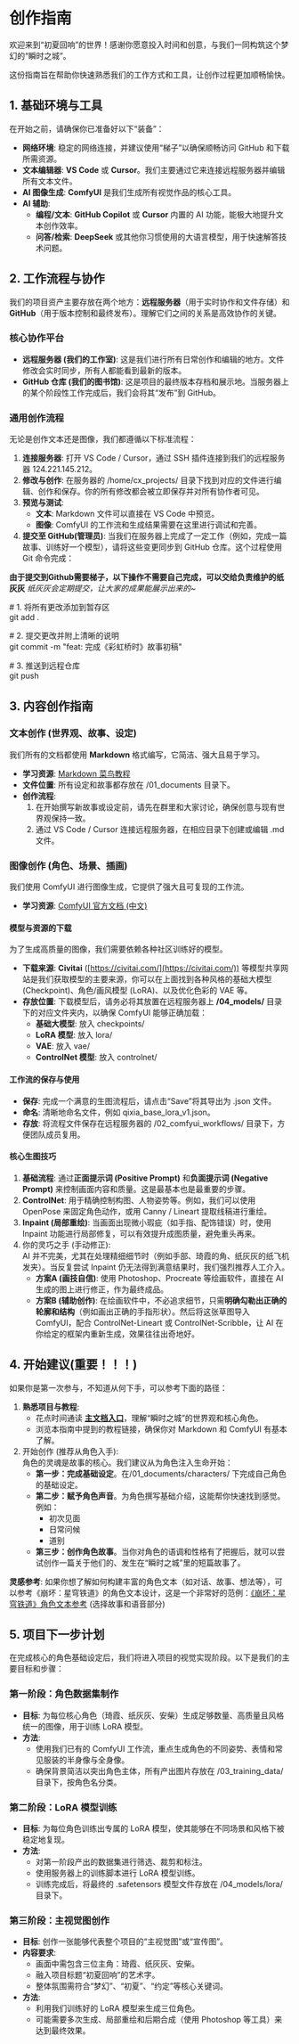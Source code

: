 # **创作指南**

欢迎来到“初夏回响”的世界！感谢你愿意投入时间和创意，与我们一同构筑这个梦幻的“瞬时之城”。

这份指南旨在帮助你快速熟悉我们的工作方式和工具，让创作过程更加顺畅愉快。

## **1\. 基础环境与工具**

在开始之前，请确保你已准备好以下“装备”：

* **网络环境**: 稳定的网络连接，并建议使用“梯子”以确保顺畅访问 GitHub 和下载所需资源。  
* **文本编辑器**: **VS Code** 或 **Cursor**。我们主要通过它来连接远程服务器并编辑所有文本文件。  
* **AI 图像生成**: **ComfyUI** 是我们生成所有视觉作品的核心工具。  
* **AI 辅助**:  
  * **编程/文本**: **GitHub Copilot** 或 **Cursor** 内置的 AI 功能，能极大地提升文本创作效率。  
  * **问答/检索**: **DeepSeek** 或其他你习惯使用的大语言模型，用于快速解答技术问题。

## **2\. 工作流程与协作**

我们的项目资产主要存放在两个地方：**远程服务器**（用于实时协作和文件存储）和 **GitHub**（用于版本控制和最终发布）。理解它们之间的关系是高效协作的关键。

### **核心协作平台**

* **远程服务器 (我们的工作室)**: 这是我们进行所有日常创作和编辑的地方。文件修改会实时同步，所有人都能看到最新的版本。  
* **GitHub 仓库 (我们的图书馆)**: 这是项目的最终版本存档和展示地。当服务器上的某个阶段性工作完成后，我们会将其“发布”到 GitHub。

### **通用创作流程**

无论是创作文本还是图像，我们都遵循以下标准流程：

1. **连接服务器**: 打开 VS Code / Cursor，通过 SSH 插件连接到我们的远程服务器 124.221.145.212。  
2. **修改与创作**: 在服务器的 /home/cx\_projects/ 目录下找到对应的文件进行编辑、创作和保存。你的所有修改都会被立即保存并对所有协作者可见。  
3. **预览与测试**:  
   * **文本**: Markdown 文件可以直接在 VS Code 中预览。  
   * **图像**: ComfyUI 的工作流和生成结果需要在这里进行调试和完善。  
4. **提交至 GitHub(管理员)**: 当我们在服务器上完成了一定工作（例如，完成一篇故事、训练好一个模型），请将这些变更同步到 GitHub 仓库。这个过程使用 Git 命令完成：

**由于提交到Github需要梯子，以下操作不需要自己完成，可以交给负责维护的纸灰灰**
*纸灰灰会定期提交，让大家的成果能展示出来的~*

   \# 1\. 将所有更改添加到暂存区  
   git add .

   \# 2\. 提交更改并附上清晰的说明  
   git commit \-m "feat: 完成《彩虹桥时》故事初稿"

   \# 3\. 推送到远程仓库  
   git push


## **3\. 内容创作指南**

### **文本创作 (世界观、故事、设定)**

我们所有的文档都使用 **Markdown** 格式编写，它简洁、强大且易于学习。

* **学习资源**: [Markdown 菜鸟教程](https://www.runoob.com/markdown/md-tutorial.html)  
* **文件位置**: 所有设定和故事都存放在 /01\_documents 目录下。  
* **创作流程**:  
  1. 在开始撰写新故事或设定前，请先在群里和大家讨论，确保创意与现有世界观保持一致。  
  2. 通过 VS Code / Cursor 连接远程服务器，在相应目录下创建或编辑 .md 文件。

### **图像创作 (角色、场景、插画)**

我们使用 ComfyUI 进行图像生成，它提供了强大且可复现的工作流。

* **学习资源**: [ComfyUI 官方文档 (中文)](https://docs.comfy.org/zh-CN)

#### **模型与资源的下载**

为了生成高质量的图像，我们需要依赖各种社区训练好的模型。

* **下载来源**: **Civitai** ([https://civitai.com/](https://civitai.com/)) 等模型共享网站是我们获取模型的主要来源，你可以在上面找到各种风格的基础大模型 (Checkpoint)、角色/画风模型 (LoRA)、以及优化色彩的 VAE 等。  
* **存放位置**: 下载模型后，请务必将其放置在远程服务器上 **/04\_models/** 目录下的对应文件夹内，以确保 ComfyUI 能够正确加载：  
  * **基础大模型**: 放入 checkpoints/  
  * **LoRA 模型**: 放入 lora/  
  * **VAE**: 放入 vae/  
  * **ControlNet 模型**: 放入 controlnet/

#### **工作流的保存与使用**

* **保存**: 完成一个满意的生图流程后，请点击“Save”将其导出为 .json 文件。  
* **命名**: 清晰地命名文件，例如 qixia\_base\_lora\_v1.json。  
* **存放**: 将流程文件保存在远程服务器的 /02\_comfyui\_workflows/ 目录下，方便团队成员复用。

#### **核心生图技巧**

1. **基础流程**: 通过**正面提示词 (Positive Prompt)** 和**负面提示词 (Negative Prompt)** 来控制画面内容和质量。这是最基本也是最重要的步骤。  
2. **ControlNet**: 用于精确控制构图、人物姿势等。例如，我们可以使用 OpenPose 来固定角色动作，或用 Canny / Lineart 提取线稿进行重绘。  
3. **Inpaint (局部重绘)**: 当画面出现微小瑕疵（如手指、配饰错误）时，使用 Inpaint 功能进行局部修复，可以有效提升成图质量，避免重头再来。  
4. 你的灵巧之手 (手动修正):  
   AI 并不完美，尤其在处理精细细节时（例如手部、琦霞的角、纸灰灰的纸飞机发夹）。当反复尝试 Inpaint 仍无法得到满意结果时，我们强烈推荐人工介入。  
   * **方案A (画技自信)**: 使用 Photoshop、Procreate 等绘画软件，直接在 AI 生成的图上进行修正，作为最终成品。  
   * **方案B (辅助创作)**: 在绘画软件中，不必追求细节，只需**明确勾勒出正确的轮廓和结构**（例如画出正确的手指形状）。然后将这张草图导入 ComfyUI，配合 ControlNet-Lineart 或 ControlNet-Scribble，让 AI 在你给定的框架内重新生成，效果往往出奇地好。

## **4\. 开始建议(重要！！！)**

如果你是第一次参与，不知道从何下手，可以参考下面的路径：

1. **熟悉项目与教程**:  
   * 花点时间通读 [**主文档入口**](https://github.com/mzhh1/chuxia-echoes/blob/main/01_documents/README.md)，理解“瞬时之城”的世界观和核心角色。  
   * 浏览本指南中提到的教程链接，确保你对 Markdown 和 ComfyUI 有基本了解。  
2. 开始创作 (推荐从角色入手):  
   角色的灵魂是故事的核心。我们建议从为角色注入生命开始：  
   * **第一步：完成基础设定**。在/01\_documents/characters/ 下完成自己角色的基础设定。  
   * **第二步：赋予角色声音**。为角色撰写基础介绍，这能帮你快速找到感觉。例如：  
     * 初次见面  
     * 日常问候  
     * 道别  
   * **第三步：创作角色故事**。当你对角色的语调和性格有了把握后，就可以尝试创作一篇关于他们的、发生在“瞬时之城”里的短篇故事了。

**灵感参考**: 如果你想了解如何构建丰富的角色文本（如对话、故事、想法等），可以参考《崩坏：星穹铁道》的角色文本设计，这是一个非常好的范例：[《崩坏：星穹铁道》角色文本参考](https://homdgcat.wiki/sr/char#_1408) (选择故事和语音部分)

## **5\. 项目下一步计划**

在完成核心的角色基础设定后，我们将进入项目的视觉实现阶段。以下是我们的主要目标和步骤：

### **第一阶段：角色数据集制作**

* **目标**: 为每位核心角色（琦霞、纸灰灰、安柴）生成足够数量、高质量且风格统一的图像，用于训练 LoRA 模型。  
* **方法**:  
  * 使用我们已有的 ComfyUI 工作流，重点生成角色的不同姿势、表情和常见服装的半身像与全身像。  
  * 确保背景简洁以突出角色主体，所有产出图片存放在 /03\_training\_data/ 目录下，按角色名分类。

### **第二阶段：LoRA 模型训练**

* **目标**: 为每位角色训练出专属的 LoRA 模型，使其能够在不同场景和风格下被稳定地复现。  
* **方法**:  
  * 对第一阶段产出的数据集进行筛选、裁剪和标注。  
  * 使用服务器上的训练脚本进行 LoRA 模型训练。  
  * 训练完成后，将最终的 .safetensors 模型文件存放在 /04\_models/lora/ 目录下。

### **第三阶段：主视觉图创作**

* **目标**: 创作一张能够代表整个项目的“主视觉图”或“宣传图”。  
* **内容要求**:  
  * 画面中需包含三位主角：琦霞、纸灰灰、安柴。  
  * 融入项目标题“初夏回响”的艺术字。  
  * 整体氛围需符合“梦幻”、“初夏”、“约定”等核心关键词。  
* **方法**:  
  * 利用我们训练好的 LoRA 模型来生成三位角色。  
  * 可能需要多次生成、局部重绘和后期合成（使用 Photoshop 等工具）来达到最终效果。